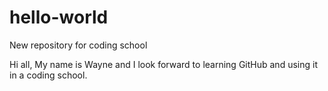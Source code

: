 # hello-world
New repository for coding school

Hi all,  My name is Wayne and I look forward to learning GitHub and using it in a coding school.
